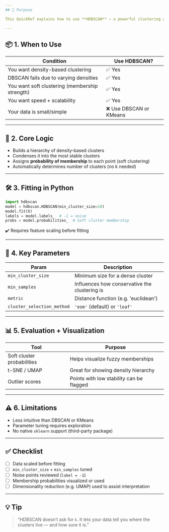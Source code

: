 ```yaml
---
## 🎯 Purpose

This QuickRef explains how to use **HDBSCAN** — a powerful clustering algorithm that extends DBSCAN to better handle **variable-density** clusters and large, high-dimensional datasets.

---
```


## 📦 1. When to Use

| Condition                                      | Use HDBSCAN?           |
| ---------------------------------------------- | ---------------------- |
| You want density-based clustering              | ✅ Yes                  |
| DBSCAN fails due to varying densities          | ✅ Yes                  |
| You want soft clustering (membership strength) | ✅ Yes                  |
| You want speed + scalability                   | ✅ Yes                  |
| Your data is small/simple                      | ❌ Use DBSCAN or KMeans |

---

## 🧮 2. Core Logic

* Builds a hierarchy of density-based clusters
* Condenses it into the most stable clusters
* Assigns **probability of membership** to each point (soft clustering)
* Automatically determines number of clusters (no k needed)

---

## 🛠️ 3. Fitting in Python

```python
import hdbscan
model = hdbscan.HDBSCAN(min_cluster_size=10)
model.fit(X)
labels = model.labels_  # -1 = noise
probs = model.probabilities_  # Soft cluster membership
```

✔️ Requires feature scaling before fitting

---

## 🔧 4. Key Parameters

| Param                      | Description                                   |
| -------------------------- | --------------------------------------------- |
| `min_cluster_size`         | Minimum size for a dense cluster              |
| `min_samples`              | Influences how conservative the clustering is |
| `metric`                   | Distance function (e.g. 'euclidean')          |
| `cluster_selection_method` | `'eom'` (default) or `'leaf'`                 |

---

## 📊 5. Evaluation + Visualization

| Tool                       | Purpose                                  |
| -------------------------- | ---------------------------------------- |
| Soft cluster probabilities | Helps visualize fuzzy memberships        |
| t-SNE / UMAP               | Great for showing density hierarchy      |
| Outlier scores             | Points with low stability can be flagged |

---

## ⚠️ 6. Limitations

* Less intuitive than DBSCAN or KMeans
* Parameter tuning requires exploration
* No native `sklearn` support (third-party package)

---

## ✅ Checklist

* [ ] Data scaled before fitting
* [ ] `min_cluster_size` + `min_samples` tuned
* [ ] Noise points reviewed (`label = -1`)
* [ ] Membership probabilities visualized or used
* [ ] Dimensionality reduction (e.g. UMAP) used to assist interpretation

---

## 💡 Tip

> “HDBSCAN doesn’t ask for `k`. It lets your data tell you where the clusters live — and how sure it is.”
